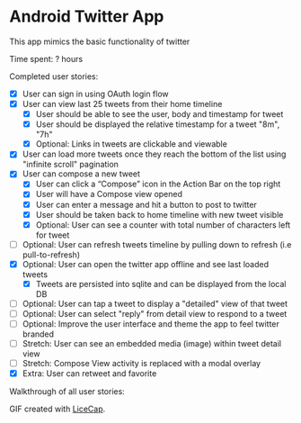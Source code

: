 # Android Twitter App

This app mimics the basic functionality of twitter

Time spent: ? hours

Completed user stories:

 * [x] User can sign in using OAuth login flow
 * [x] User can view last 25 tweets from their home timeline
   * [x] User should be able to see the user, body and timestamp for tweet
   * [x] User should be displayed the relative timestamp for a tweet "8m", "7h"
   * [x] Optional: Links in tweets are clickable and viewable
 * [x] User can load more tweets once they reach the bottom of the list using "infinite scroll" pagination
 * [x] User can compose a new tweet
   * [x] User can click a “Compose” icon in the Action Bar on the top right
   * [x] User will have a Compose view opened
   * [x] User can enter a message and hit a button to post to twitter
   * [x] User should be taken back to home timeline with new tweet visible
   * [x] Optional: User can see a counter with total number of characters left for tweet
 * [ ] Optional: User can refresh tweets timeline by pulling down to refresh (i.e pull-to-refresh)
 * [x] Optional: User can open the twitter app offline and see last loaded tweets
   * [x] Tweets are persisted into sqlite and can be displayed from the local DB
 * [ ] Optional: User can tap a tweet to display a "detailed" view of that tweet
 * [ ] Optional: User can select "reply" from detail view to respond to a tweet
 * [ ] Optional: Improve the user interface and theme the app to feel twitter branded
 * [ ] Stretch: User can see an embedded media (image) within tweet detail view
 * [ ] Stretch: Compose View activity is replaced with a modal overlay
 * [x] Extra: User can retweet and favorite 

Walkthrough of all user stories:


GIF created with [LiceCap](http://www.cockos.com/licecap/).
